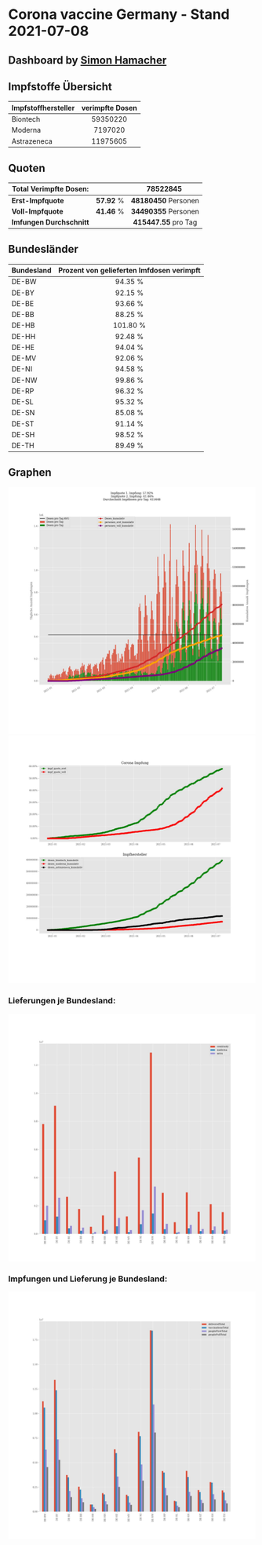 # Corona vaccine Germany - Stand 2021-07-08
## Dashboard by [Simon Hamacher](https://www.shamacher.eu)
## Impfstoffe Übersicht
**Impfstoffhersteller** | **verimpfte Dosen**
-------- | :--------:
Biontech | 59350220
Moderna | 7197020
Astrazeneca | 11975605


## Quoten
**Total Verimpfte Dosen:** | |78522845&nbsp;
-------- | :--------:| :--------:
**Erst-Impfquote** | **57.92** %| **48180450** Personen
**Voll-Impfquote** | **41.46** %| **34490355** Personen
**Imfungen Durchschnitt** | |**415447.55** pro Tag 
## Bundesländer
**Bundesland** | **Prozent von gelieferten Imfdosen verimpft**
-------- | :--------:
DE-BW | 94.35 %
DE-BY | 92.15 %
DE-BE | 93.66 %
DE-BB | 88.25 %
DE-HB | 101.80 %
DE-HH | 92.48 %
DE-HE | 94.04 %
DE-MV | 92.06 %
DE-NI | 94.58 %
DE-NW | 99.86 %
DE-RP | 96.32 %
DE-SL | 95.32 %
DE-SN | 85.08 %
DE-ST | 91.14 %
DE-SH | 98.52 %
DE-TH | 89.49 %
## Graphen
<img src="Impfungen-Corona-01.jpg" alt="Impf Übersicht" title="Impf Übersicht" />
<img src="Impfungen-Corona-02.jpg" alt="Impfquote" title="Impf Übersicht" />

### Lieferungen je Bundesland:
<img src="Impfungen-Corona-04.jpg" alt="Impfungen in den Bundesländern" title="Impfungen in den Bundesländern" />

### Impfungen und Lieferung je Bundesland:
<img src="Impfungen-Corona-05.jpg" alt="Impfungen in den Bundesländern" title="Impfungen in den Bundesländern" />

